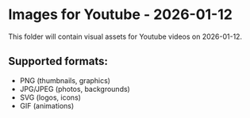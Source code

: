 # Images for Youtube - 2026-01-12

This folder will contain visual assets for Youtube videos on 2026-01-12.

## Supported formats:
- PNG (thumbnails, graphics)
- JPG/JPEG (photos, backgrounds)
- SVG (logos, icons)
- GIF (animations)
